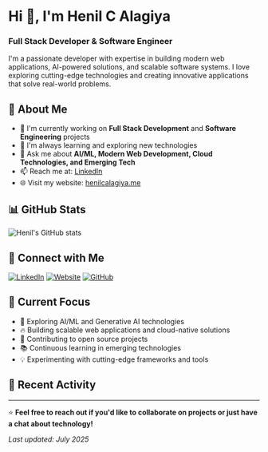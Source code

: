 # Hi 👋, I'm Henil C Alagiya

### Full Stack Developer & Software Engineer

I'm a passionate developer with expertise in building modern web applications, AI-powered solutions, and scalable software systems. I love exploring cutting-edge technologies and creating innovative applications that solve real-world problems.

## 🚀 About Me

- 🔭 I'm currently working on **Full Stack Development** and **Software Engineering** projects
- 🌱 I'm always learning and exploring new technologies
- 💬 Ask me about **AI/ML, Modern Web Development, Cloud Technologies, and Emerging Tech**
- 📫 Reach me at: [LinkedIn](https://www.linkedin.com/in/henilcalagiya/)
- 🌐 Visit my website: [henilcalagiya.me](https://henilcalagiya.me)

## 📊 GitHub Stats

![Henil's GitHub stats](https://github-readme-stats.vercel.app/api?username=henilcalagiya&show_icons=true&theme=radical)

## 🔗 Connect with Me

[![LinkedIn](https://img.shields.io/badge/-LinkedIn-0077B5?style=flat-square&logo=linkedin&logoColor=white)](https://www.linkedin.com/in/henilcalagiya/)
[![Website](https://img.shields.io/badge/-Website-000000?style=flat-square&logo=About.me&logoColor=white)](https://henilcalagiya.me)
[![GitHub](https://img.shields.io/badge/-GitHub-181717?style=flat-square&logo=github&logoColor=white)](https://github.com/henilcalagiya)

## 🎯 Current Focus

- 🤖 Exploring AI/ML and Generative AI technologies
- 🔥 Building scalable web applications and cloud-native solutions
- 🚀 Contributing to open source projects
- 📚 Continuous learning in emerging technologies
- 💡 Experimenting with cutting-edge frameworks and tools

## 📝 Recent Activity

<!--START_SECTION:activity-->
<!--END_SECTION:activity-->

---

⭐ **Feel free to reach out if you'd like to collaborate on projects or just have a chat about technology!**

*Last updated: July 2025*
